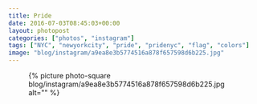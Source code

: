 ```yaml
---
title: Pride
date: 2016-07-03T08:45:03+00:00
layout: photopost
categories: ["photos", "instagram"]
tags: ["NYC", "newyorkcity", "pride", "pridenyc", "flag", "colors"]
image: "blog/instagram/a9ea8e3b5774516a878f657598d6b225.jpg"
---
```


<figure class="photo photo--square">
  {% picture photo-square blog/instagram/a9ea8e3b5774516a878f657598d6b225.jpg alt="" %}
</figure>


